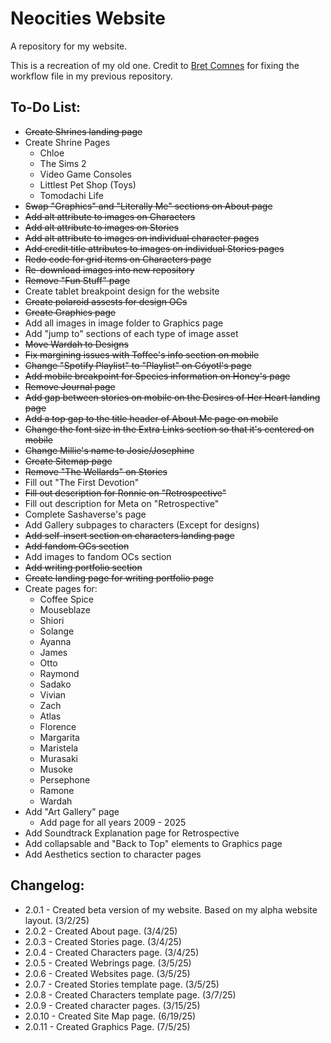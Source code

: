 # Neocities Website

A repository for my website.

This is a recreation of my old one. Credit to [Bret Comnes](https://github.com/bcomnes) for fixing the workflow file in my previous repository.

## To-Do List:

+ ~~Create Shrines landing page~~
+ Create Shrine Pages
  + Chloe
  + The Sims 2
  + Video Game Consoles
  + Littlest Pet Shop (Toys)
  + Tomodachi Life
+ ~~Swap "Graphics" and "Literally Me" sections on About page~~
+ ~~Add alt attribute to images on Characters~~
+ ~~Add alt attribute to images on Stories~~
+ ~~Add alt attribute to images on individual character pages~~
+ ~~Add credit title attributes to images on individual Stories pages~~
+ ~~Redo code for grid items on Characters page~~
+ ~~Re-download images into new repository~~
+ ~~Remove "Fun Stuff" page~~
+ Create tablet breakpoint design for the website
+ ~~Create polaroid assests for design OCs~~
+ ~~Create Graphics page~~
 + Add all images in image folder to Graphics page
 + Add "jump to" sections of each type of image asset
+ ~~Move Wardah to Designs~~
+ ~~Fix margining issues with Toffee's info section on mobile~~
+ ~~Change "Spotify Playlist" to "Playlist" on Cóyotl's page~~
+ ~~Add mobile breakpoint for Species information on Honey's page~~
+ ~~Remove Journal page~~
+ ~~Add gap between stories on mobile on the Desires of Her Heart landing page~~
+ ~~Add a top gap to the title header of About Me page on mobile~~
+ ~~Change the font size in the Extra Links section so that it's centered on mobile~~
+ ~~Change Millie's name to Josie/Josephine~~
+ ~~Create Sitemap page~~
+ ~~Remove "The Wellards" on Stories~~
+ Fill out "The First Devotion"
+ ~~Fill out description for Ronnie on "Retrospective"~~
+ Fill out description for Meta on "Retrospective"
+ Complete Sashaverse's page
+ Add Gallery subpages to characters (Except for designs)
+ ~~Add self-insert section on characters landing page~~
+ ~~Add fandom OCs section~~
+ Add images to fandom OCs section
+ ~~Add writing portfolio section~~
+ ~~Create landing page for writing portfolio page~~
+ Create pages for:
  + Coffee Spice
  + Mouseblaze
  + Shiori
  + Solange
  + Ayanna
  + James
  + Otto
  + Raymond
  + Sadako
  + Vivian
  + Zach
  + Atlas
  + Florence
  + Margarita
  + Maristela
  + Murasaki
  + Musoke
  + Persephone
  + Ramone
  + Wardah
+ Add "Art Gallery" page
  + Add page for all years 2009 - 2025
+ Add Soundtrack Explanation page for Retrospective
+ Add collapsable and "Back to Top" elements to Graphics page
+ Add Aesthetics section to character pages

## Changelog:

+ 2.0.1 - Created beta version of my website. Based on my alpha website layout. (3/2/25)
+ 2.0.2 - Created About page. (3/4/25)
+ 2.0.3 - Created Stories page. (3/4/25)
+ 2.0.4 - Created Characters page. (3/4/25)
+ 2.0.5 - Created Webrings page. (3/5/25)
+ 2.0.6 - Created Websites page. (3/5/25)
+ 2.0.7 - Created Stories template page. (3/5/25)
+ 2.0.8 - Created Characters template page. (3/7/25)
+ 2.0.9 - Created character pages. (3/15/25)
+ 2.0.10 - Created Site Map page. (6/19/25)
+ 2.0.11 - Created Graphics Page. (7/5/25)
